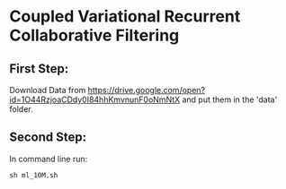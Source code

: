 # Coupled Variational Recurrent Collaborative Filtering

## First Step:
Download Data from https://drive.google.com/open?id=1O44RzjoaCDdy0I84hhKmvnunF0oNmNtX and put them in the 'data' folder.

## Second Step:
In command line run:
```
sh ml_10M.sh
```
